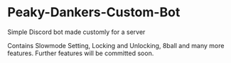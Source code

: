 # Peaky-Dankers-Custom-Bot
Simple Discord bot made customly for a server

Contains Slowmode Setting, Locking and Unlocking, 8ball and many more features.
Further features will be committed soon.

